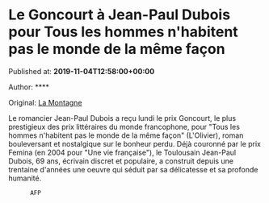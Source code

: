 
# Le Goncourt à Jean-Paul Dubois pour Tous les hommes n'habitent pas le monde de la même façon

Published at: **2019-11-04T12:58:00+00:00**

Author: ****

Original: [La Montagne](https://www.lamontagne.fr/paris-75000/loisirs/le-goncourt-a-jean-paul-dubois-pour-tous-les-hommes-n-habitent-pas-le-monde-de-la-meme-facon_13677263/)

Le romancier Jean-Paul Dubois a reçu lundi le prix Goncourt, le plus prestigieux des prix littéraires du monde francophone, pour "Tous les hommes n'habitent pas le monde de la même façon" (L'Olivier), roman bouleversant et nostalgique sur le bonheur perdu.
Déjà couronné par le prix Femina (en 2004 pour "Une vie française"), le Toulousain Jean-Paul Dubois, 69 ans, écrivain discret et populaire, a construit depuis une trentaine d'années une oeuvre qui séduit par sa délicatesse et sa profonde humanité.

        
          AFP
        
      
